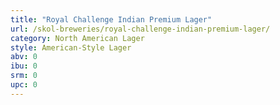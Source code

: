 ```yaml
---
title: "Royal Challenge Indian Premium Lager"
url: /skol-breweries/royal-challenge-indian-premium-lager/
category: North American Lager
style: American-Style Lager
abv: 0
ibu: 0
srm: 0
upc: 0
---
```


